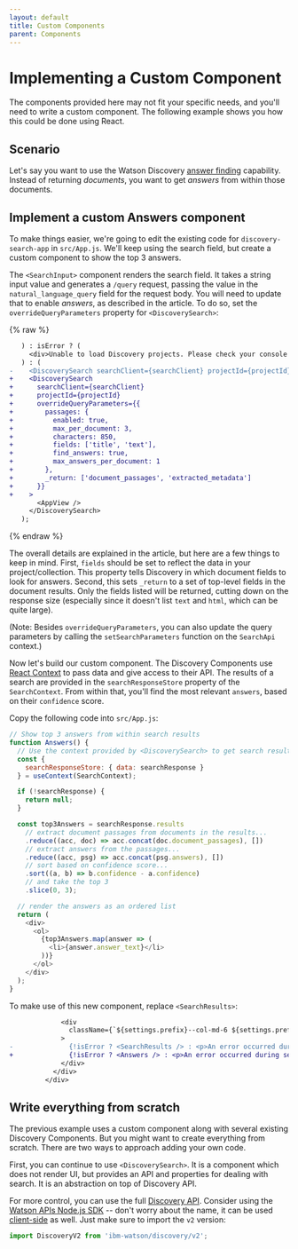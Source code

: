 ```yaml
---
layout: default
title: Custom Components
parent: Components
---
```


# Implementing a Custom Component

The components provided here may not fit your specific needs, and you'll need to write a custom component. The following example shows you how this could be done using React.

## Scenario

Let's say you want to use the Watson Discovery [answer finding](https://medium.com/ibm-data-ai/finding-concise-answers-to-questions-in-enterprise-documents-53a865898dbd) capability. Instead of returning _documents_, you want to get _answers_ from within those documents.

## Implement a custom Answers component

To make things easier, we're going to edit the existing code for `discovery-search-app` in `src/App.js`. We'll keep using the search field, but create a custom component to show the top 3 answers.

The `<SearchInput>` component renders the search field. It takes a string input value and generates a `/query` request, passing the value in the `natural_language_query` field for the request body. You will need to update that to enable _answers_, as described in the article. To do so, set the `overrideQueryParameters` property for `<DiscoverySearch>`:

{% raw %}

```diff
   ) : isError ? (
     <div>Unable to load Discovery projects. Please check your console for more details.</div>
   ) : (
-    <DiscoverySearch searchClient={searchClient} projectId={projectId}>
+    <DiscoverySearch
+      searchClient={searchClient}
+      projectId={projectId}
+      overrideQueryParameters={{
+        passages: {
+          enabled: true,
+          max_per_document: 3,
+          characters: 850,
+          fields: ['title', 'text'],
+          find_answers: true,
+          max_answers_per_document: 1
+        },
+        _return: ['document_passages', 'extracted_metadata']
+      }}
+    >
       <AppView />
     </DiscoverySearch>
   );
```

{% endraw %}

The overall details are explained in the article, but here are a few things to keep in mind. First, `fields` should be set to reflect the data in your project/collection. This property tells Discovery in which document fields to look for answers. Second, this sets `_return` to a set of top-level fields in the document results. Only the fields listed will be returned, cutting down on the response size (especially since it doesn't list `text` and `html`, which can be quite large).

(Note: Besides `overrideQueryParameters`, you can also update the query parameters by calling the `setSearchParameters` function on the `SearchApi` context.)

Now let's build our custom component. The Discovery Components use [React Context](https://reactjs.org/docs/context.html) to pass data and give access to their API. The results of a search are provided in the `searchResponseStore` property of the `SearchContext`. From within that, you'll find the most relevant `answers`, based on their `confidence` score.

Copy the following code into `src/App.js`:

```javascript
// Show top 3 answers from within search results
function Answers() {
  // Use the context provided by <DiscoverySearch> to get search results
  const {
    searchResponseStore: { data: searchResponse }
  } = useContext(SearchContext);

  if (!searchResponse) {
    return null;
  }

  const top3Answers = searchResponse.results
    // extract document passages from documents in the results...
    .reduce((acc, doc) => acc.concat(doc.document_passages), [])
    // extract answers from the passages...
    .reduce((acc, psg) => acc.concat(psg.answers), [])
    // sort based on confidence score...
    .sort((a, b) => b.confidence - a.confidence)
    // and take the top 3
    .slice(0, 3);

  // render the answers as an ordered list
  return (
    <div>
      <ol>
        {top3Answers.map(answer => (
          <li>{answer.answer_text}</li>
        ))}
      </ol>
    </div>
  );
}
```

To make use of this new component, replace `<SearchResults>`:

```diff
             <div
               className={`${settings.prefix}--col-md-6 ${settings.prefix}--search-app__facets-and-results__results`}
             >
-              {!isError ? <SearchResults /> : <p>An error occurred during search.</p>}
+              {!isError ? <Answers /> : <p>An error occurred during search.</p>}
             </div>
           </div>
         </div>
```

## Write everything from scratch

The previous example uses a custom component along with several existing Discovery Components. But you might want to create everything from scratch. There are two ways to approach adding your own code.

First, you can continue to use `<DiscoverySearch>`. It is a component which does not render UI, but provides an API and properties for dealing with search. It is an abstraction on top of Discovery API.

For more control, you can use the full [Discovery API](https://cloud.ibm.com/apidocs/discovery-data). Consider using the [Watson APIs Node.js SDK](https://github.com/watson-developer-cloud/node-sdk) -- don't worry about the name, it can be used [client-side](https://github.com/watson-developer-cloud/node-sdk#client-side-usage) as well. Just make sure to import the `v2` version:

```javascript
import DiscoveryV2 from 'ibm-watson/discovery/v2';
```
